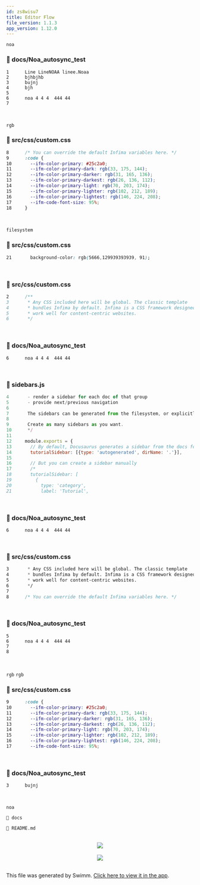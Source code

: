 ```yaml
---
id: zs8wisu7
title: Editor Flow
file_version: 1.1.3
app_version: 1.12.0
---
```


`noa`<swm-token data-swm-token=":docs/Noa_autosync_test:6:0:0:`noa 4 4 4  444 44 `"/>
<!-- NOTE-swimm-snippet: the lines below link your snippet to Swimm -->
### 📄 docs/Noa_autosync_test
```
1      Line LineNOAA linee.Noaa 
2      bjhbjhb
3      bujnj
4      bjh
5      
6      noa 4 4 4  444 44 
7      
```

<br/>

`rgb`<swm-token data-swm-token=":src/css/custom.css:13:11:11:`  --ifm-color-primary-darkest: rgb(26, 136, 112);`"/>
<!-- NOTE-swimm-snippet: the lines below link your snippet to Swimm -->
### 📄 src/css/custom.css
```css
8      /* You can override the default Infima variables here. */
9      :code {
10       --ifm-color-primary: #25c2a0;
11       --ifm-color-primary-dark: rgb(33, 175, 144);
12       --ifm-color-primary-darker: rgb(31, 165, 136);
13       --ifm-color-primary-darkest: rgb(26, 136, 112);
14       --ifm-color-primary-light: rgb(70, 203, 174);
15       --ifm-color-primary-lighter: rgb(102, 212, 189);
16       --ifm-color-primary-lightest: rgb(146, 224, 208);
17       --ifm-code-font-size: 95%;
18     }
```

<br/>

`filesystem`<swm-token data-swm-token=":sidebars.js:7:15:15:` The sidebars can be generated from the filesystem, or explicitly defined here.`"/>
<!-- NOTE-swimm-snippet: the lines below link your snippet to Swimm -->
### 📄 src/css/custom.css
```css
21       background-color: rgb(5666,129939393939, 91);
```

<br/>


<!-- NOTE-swimm-snippet: the lines below link your snippet to Swimm -->
### 📄 src/css/custom.css
```css
2      /**
3       * Any CSS included here will be global. The classic template
4       * bundles Infima by default. Infima is a CSS framework designed to
5       * work well for content-centric websites.
6       */
```

<br/>


<!-- NOTE-swimm-snippet: the lines below link your snippet to Swimm -->
### 📄 docs/Noa_autosync_test
```
6      noa 4 4 4  444 44 
```

<br/>


<!-- NOTE-swimm-snippet: the lines below link your snippet to Swimm -->
### 📄 sidebars.js
```javascript
4       - render a sidebar for each doc of that group
5       - provide next/previous navigation
6      
7       The sidebars can be generated from the filesystem, or explicitly defined here.
8      
9       Create as many sidebars as you want.
10      */
11     
12     module.exports = {
13       // By default, Docusaurus generates a sidebar from the docs folder structure
14       tutorialSidebar: [{type: 'autogenerated', dirName: '.'}],
15     
16       // But you can create a sidebar manually
17       /*
18       tutorialSidebar: [
19         {
20           type: 'category',
21           label: 'Tutorial',
```

<br/>


<!-- NOTE-swimm-snippet: the lines below link your snippet to Swimm -->
### 📄 docs/Noa_autosync_test
```
6      noa 4 4 4  444 44 
```

<br/>


<!-- NOTE-swimm-snippet: the lines below link your snippet to Swimm -->
### 📄 src/css/custom.css
```css
3       * Any CSS included here will be global. The classic template
4       * bundles Infima by default. Infima is a CSS framework designed to
5       * work well for content-centric websites.
6       */
7      
8      /* You can override the default Infima variables here. */
```

<br/>


<!-- NOTE-swimm-snippet: the lines below link your snippet to Swimm -->
### 📄 docs/Noa_autosync_test
```
5      
6      noa 4 4 4  444 44 
7      
8      
```

<br/>

`rgb`<swm-token data-swm-token=":src/css/custom.css:11:11:11:`  --ifm-color-primary-dark: rgb(33, 175, 144);`"/> `rgb`<swm-token data-swm-token=":src/css/custom.css:11:11:11:`  --ifm-color-primary-dark: rgb(33, 175, 144);`"/>
<!-- NOTE-swimm-snippet: the lines below link your snippet to Swimm -->
### 📄 src/css/custom.css
```css
9      :code {
10       --ifm-color-primary: #25c2a0;
11       --ifm-color-primary-dark: rgb(33, 175, 144);
12       --ifm-color-primary-darker: rgb(31, 165, 136);
13       --ifm-color-primary-darkest: rgb(26, 136, 112);
14       --ifm-color-primary-light: rgb(70, 203, 174);
15       --ifm-color-primary-lighter: rgb(102, 212, 189);
16       --ifm-color-primary-lightest: rgb(146, 224, 208);
17       --ifm-code-font-size: 95%;
```

<br/>


<!-- NOTE-swimm-snippet: the lines below link your snippet to Swimm -->
### 📄 docs/Noa_autosync_test
```
3      bujnj
```

<br/>

`noa`<swm-token data-swm-token=":docs/Noa_autosync_test:6:0:0:`noa 4 4 4  444 44 `"/>

`📄 docs`

`📄 README.md`

<br/>

<div align="center"><img src="https://firebasestorage.googleapis.com/v0/b/swimm-dev-content/o/repositories%2FZ2l0aHViJTNBJTNBTm9hUmVwbyUzQSUzQU5vYW96ZXI%3D%2F3778f2a8-e2ba-49fd-8245-542cee97ed71.png?alt=media&token=df425751-5726-4493-a4e9-1c9e3a0d8026" style="width:'50%'"/></div>

<br/>

<div align="center"><img src="https://firebasestorage.googleapis.com/v0/b/swimm-dev-content/o/repositories%2FZ2l0aHViJTNBJTNBTm9hUmVwbyUzQSUzQU5vYW96ZXI%3D%2Fe13b404f-80a1-4cd1-bcdc-f20542aa0ab5.png?alt=media&token=f7e4c1e7-4ee6-459e-b626-f029db56a96f" style="width:'50%'"/></div>

<br/>

This file was generated by Swimm. [Click here to view it in the app](https://swimm-web-app.web.app/repos/Z2l0aHViJTNBJTNBTm9hUmVwbyUzQSUzQU5vYW96ZXI=/docs/zs8wisu7).
